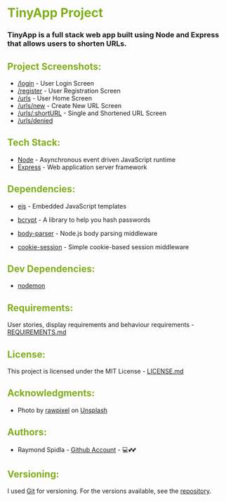 # <span style="color:#7FAF1B">TinyApp Project</span>

### TinyApp is a full stack web app built using Node and Express that allows users to shorten URLs.

## <span style="color:#7FAF1B">Project Screenshots:</span>
* [/login](https://github.com/RSpidla/tinyApp_version_2/blob/master/docs/login.jpg?raw=true) - User Login Screen
* [/register](https://github.com/RSpidla/tinyApp_version_2/blob/master/docs/register.jpg?raw=true) - User Registration Screen
* [/urls](https://github.com/RSpidla/tinyApp_version_2/blob/master/docs/urls_index.jpg?raw=true) - User Home Screen
* [/urls/new](https://github.com/RSpidla/tinyApp_version_2/blob/master/docs/urls_new.jpg?raw=true) - Create New URL Screen
* [/urls/:shortURL](https://github.com/RSpidla/tinyApp_version_2/blob/master/docs/urls_show.jpg?raw=true) - Single and Shortened URL Screen
* [/urls/denied](https://raw.githubusercontent.com/RSpidla/tinyApp_version_2/feature/front-end/docs/urls_denied.jpg)

## <span style="color:#7FAF1B">Tech Stack:</span>

* [Node](http://www.dropwizard.io/1.0.2/docs/) - Asynchronous event driven JavaScript runtime
* [Express](http://expressjs.com/) - Web application server framework

## <span style="color:#7FAF1B">Dependencies:</span>


* [ejs](https://github.com/mde/ejs) - Embedded JavaScript templates
* [bcrypt](https://github.com/kelektiv/node.bcrypt.js#read) - A library to help you hash passwords
* [body-parser](https://github.com/expressjs/body-parser#readme) - Node.js body parsing middleware

* [cookie-session](https://github.com/expressjs/cookie-session#readme) - Simple cookie-based session middleware


## <span style="color:#7FAF1B">Dev Dependencies:</span>
* [nodemon](https://nodemon.io/)

<!-- See also the list of [contributors](https://github.com/your/project/contributors) who participated in this project. -->

## <span style="color:#7FAF1B">Requirements:</span>

User stories, display requirements and behaviour requirements - [REQUIREMENTS.md](REQUIREMENTS.md)

## <span style="color:#7FAF1B">License:</span>

This project is licensed under the MIT License - [LICENSE.md](LICENSE.md)

## <span style="color:#7FAF1B">Acknowledgments:</span>

* Photo by [rawpixel](https://unsplash.com/@rawpixel/) on [Unsplash](https://unsplash.com)

## <span style="color:#7FAF1B">Authors:</span>

* Raymond Spidla - [Github Account](https://github.com/RSpidla) - :computer::two_hearts::two_hearts:

## <span style="color:#7FAF1B">Versioning:</span>

I used [Git](https://git-scm.com/) for versioning. For the versions available, see the [repository](https://github.com/RSpidla/tinyApp_version_2). 
